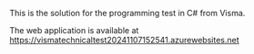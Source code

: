 This is the solution for the programming test in C# from Visma.

The web application is available at https://vismatechnicaltest20241107152541.azurewebsites.net
